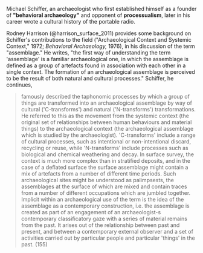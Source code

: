 Michael Schiffer, an archaeologist who first established himself as a founder of **"behavioral archaeology"** and opponent of **processualism**, later in his career wrote a cultural history of the portable radio.

Rodney Harrison (@harrison_surface_2011) provides some background on Schiffer's contributions to the field ("Archaeological Context and Systemic Context," 1972; *Behavioral Archaeology,* 1976), in his discussion of the term "assemblage."  He writes, "the first way of understanding the term 'assemblage' is a familiar archaeological one, in which the assemblage is defined as a group of artefacts found in association with each other in a single context.  The formation of an archaeological assemblage is perceived to be the result of both natural and cultural processes."  Schiffer, he continues,

> famously described the taphonomic processes by which a group of things are transformed into an archaeological assemblage by way of cultural ('C-transforms') and natural ('N-transforms') transformations.  He referred to this as the movement from the systemic context (the original set of relationships between human behaviours and material things) to the archaeological context (the archaeological assemblage which is studied by the archaeologist).  'C-transforms' include a range of cultural processes, such as intentional or non-intentional discard, recycling or reuse, while 'N-transforms' include processes such as biological and chemical weathering and decay.  In surface survey, the context is much more complex than in stratified deposits, and in the case of a deflated surface the surface assemblage might contain a mix of artefacts from a number of different time periods.  Such archaeological sites might be understood as palimpsests, the assemblages at the surface of which are mixed and contain traces from a number of different occupations which are jumbled together.  Implicit within an archaeological use of the term is the idea of the assemblage as a contemporary construction, i.e. the assemblage is created as part of an engagement of an archaeologist-s contemporary classificatory gaze with a series of material remains from the past.  It arises out of the relationship between past and present, and between a contemporary external observer and a set of activities carried out by particular people and particular 'things' in the past. (155)